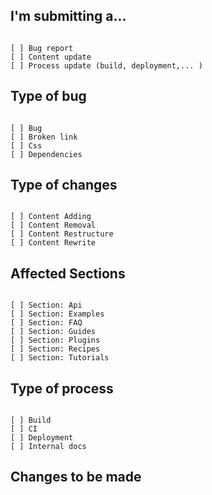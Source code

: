 ## I'm submitting a...

<pre><code>
[ ] Bug report 
[ ] Content update
[ ] Process update (build, deployment,... )
</code></pre>

<!-- For BUG REPORT, please describe... (Add snapshot if needed) -->
## Type of bug
<pre><code>
[ ] Bug
[ ] Broken link
[ ] Css
[ ] Dependencies
</code></pre>


<!-- For CONTENT UPDATE, please describe... -->
## Type of changes
<pre><code>
[ ] Content Adding
[ ] Content Removal
[ ] Content Restructure
[ ] Content Rewrite
</code></pre>

## Affected Sections
<pre><code>
[ ] Section: Api
[ ] Section: Examples
[ ] Section: FAQ
[ ] Section: Guides
[ ] Section: Plugins
[ ] Section: Recipes
[ ] Section: Tutorials
</code></pre>

<!-- For PROCESS UPDATE, please describe... -->
## Type of process
<pre><code>
[ ] Build
[ ] CI
[ ] Deployment
[ ] Internal docs
</code></pre>


<!-- Then, describe... -->
## Changes to be made